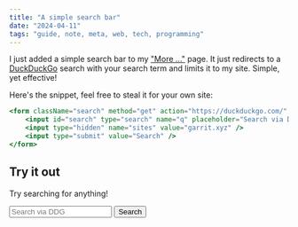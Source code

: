 ```yaml
---
title: "A simple search bar"
date: "2024-04-11"
tags: "guide, note, meta, web, tech, programming"
---
```


I just added a simple search bar to my ["More ..."](/links) page. It just redirects to a [DuckDuckGo](https://duckduckgo.com) search with your search term and limits it to my site. Simple, yet effective!

Here's the snippet, feel free to steal it for your own site:

```jsx
<form className="search" method="get" action="https://duckduckgo.com/" target="_blank">
    <input id="search" type="search" name="q" placeholder="Search via DDG" />
    <input type="hidden" name="sites" value="garrit.xyz" />
    <input type="submit" value="Search" />
</form>
```

## Try it out

Try searching for anything!

<form className="search" method="get" action="https://duckduckgo.com/" target="_blank">
    <input id="search" type="search" name="q" placeholder="Search via DDG" />
    <input type="hidden" name="sites" value="garrit.xyz" />
    <input type="submit" value="Search" />
</form>
